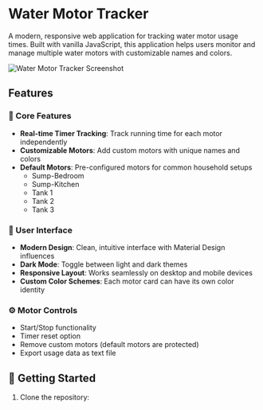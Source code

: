 # Water Motor Tracker

A modern, responsive web application for tracking water motor usage times. Built with vanilla JavaScript, this application helps users monitor and manage multiple water motors with customizable names and colors.

![Water Motor Tracker Screenshot](screenshot.png)

## Features

### 🎯 Core Features
- **Real-time Timer Tracking**: Track running time for each motor independently
- **Customizable Motors**: Add custom motors with unique names and colors
- **Default Motors**: Pre-configured motors for common household setups
  - Sump-Bedroom
  - Sump-Kitchen
  - Tank 1
  - Tank 2
  - Tank 3

### 🎨 User Interface
- **Modern Design**: Clean, intuitive interface with Material Design influences
- **Dark Mode**: Toggle between light and dark themes
- **Responsive Layout**: Works seamlessly on desktop and mobile devices
- **Custom Color Schemes**: Each motor card can have its own color identity

### ⚙️ Motor Controls
- Start/Stop functionality
- Timer reset option
- Remove custom motors (default motors are protected)
- Export usage data as text file

## 🚀 Getting Started

1. Clone the repository: 